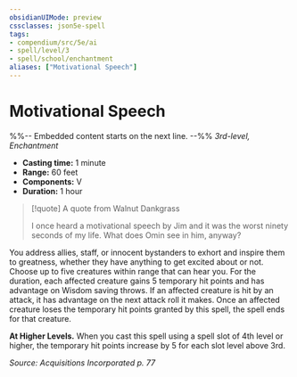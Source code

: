 ```yaml
---
obsidianUIMode: preview
cssclasses: json5e-spell
tags:
- compendium/src/5e/ai
- spell/level/3
- spell/school/enchantment
aliases: ["Motivational Speech"]
---
```

# Motivational Speech
%%-- Embedded content starts on the next line. --%%
*3rd-level, Enchantment*  

- **Casting time:** 1 minute
- **Range:** 60 feet
- **Components:** V
- **Duration:** 1 hour

> [!quote] A quote from Walnut Dankgrass  
> 
> I once heard a motivational speech by Jim and it was the worst ninety seconds of my life. What does Omin see in him, anyway?

You address allies, staff, or innocent bystanders to exhort and inspire them to greatness, whether they have anything to get excited about or not. Choose up to five creatures within range that can hear you. For the duration, each affected creature gains 5 temporary hit points and has advantage on Wisdom saving throws. If an affected creature is hit by an attack, it has advantage on the next attack roll it makes. Once an affected creature loses the temporary hit points granted by this spell, the spell ends for that creature.

**At Higher Levels.** When you cast this spell using a spell slot of 4th level or higher, the temporary hit points increase by 5 for each slot level above 3rd.

*Source: Acquisitions Incorporated p. 77*